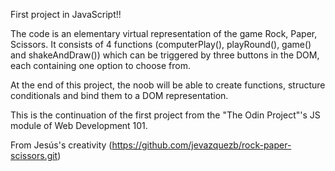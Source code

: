 First project in JavaScript!!

The code is an elementary virtual representation of the game Rock, Paper, Scissors. It consists of 4 functions (computerPlay(), playRound(), game() and shakeAndDraw()) which can be triggered by three buttons in the DOM, each containing one option to choose from.

At the end of this project, the noob will be able to create functions, structure conditionals and bind them to a DOM representation.

This is the continuation of the first project from the "The Odin Project"'s JS module of Web Development 101.

From Jesús's creativity (https://github.com/jevazquezb/rock-paper-scissors.git)
